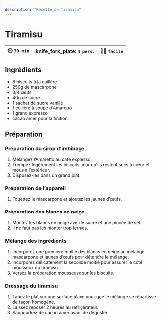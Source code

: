 ```yaml
---
description: "Recette de tiramisu"
---
```


# Tiramisu 


| :timer_clock: `30 min` | :knife_fork_plate: `4 pers.` | :cook: `facile` |
| :------------------: | :-------------------------------: | :-----------------: |

## Ingrédients

- 8 biscuits à la cuillère
- 250g de mascarpone
- 3/4 œufs
- 40g de sucre
- 1 sachet de sucre vanillé
- 1 cuillère à soupe d'Amaretto
- 1 grand expresso
- cacao amer pour la finition

## Préparation

### Préparation du sirop d’imbibage
1. Mélangez l’Amaretto au café expresso.
2. Trempez légèrement les biscuits pour qu’ils restent secs à cœur et mous à l’extérieur.
3. Disposez-les dans un grand plat.

### Préparation de l’appareil
1. Fouettez le mascarpone et ajoutez les jaunes d’œufs.

### Préparation des blancs en neige
1. Montez les blancs en neige avec le sucre et une pincée de sel.
2. Il ne faut pas les monter trop fermes.

### Mélange des ingrédients
1. Incorporez une première moitié des blancs en neige au mélange mascarpone et jaunes d’œufs pour détendre le mélange.
2. Incorporez délicatement la seconde moitié pour assurer le côté mousseux du tiramisu.
3. Versez la préparation mousseuse sur les biscuits.

### Dressage du tiramisu
1. Tapez le plat sur une surface plane pour que le mélange se répartisse de façon homogène.
2. Laissez reposer 2 heures au réfrigérateur.
3. Saupoudrez de cacao amer avant de déguster.
